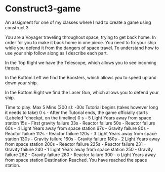 # Construct3-game
An assigment for one of my classes where I had to create a game using construct 3


You are a Voyager traveling throughout space, trying to get back home.  In order for you to make it back home in one piece. You need to fix your ship while you defend it from the dangers of space travel.
To understand how to use your ship follow along as I describe each part.

  In the Top Right we have the Telescope, which allows you to see incoming threats.

  In the Bottom Left we find the Boosters, which allows you to speed up and down your ship. 

  In the Bottom Right we find the Laser Gun, which allows you to defend your ship. 


Time to play: Max 5 Mins (300 s):
-30s Tutorial begins (takes however long it needs to take)
0 s - After the Tutorial ends, the game officially starts (Labeled “checkpt, on the timeline)
0 s -  5 Light Years away from space station
15s - First gravity failure
33s - Reactor failure
50s - Reactor failure
60s - 4 Light Years away from space station
67s - Gravity failure
80s - Reactor failure
112s - Reactor failure
120s - 3  Light Years away from space station
130s - Gravity failure
160s - Gravity failure
180s - 2 Light Years away from space station
200s - Reactor failure
225s - Reactor failure
231 - Gravity failure
240 - 1 Light Years away from space station
250 - Gravity failure
262 - Gravity failure
280 - Reactor failure 
300 - o Light Years away from space station
Destination Reached.
You have reached the space station.

